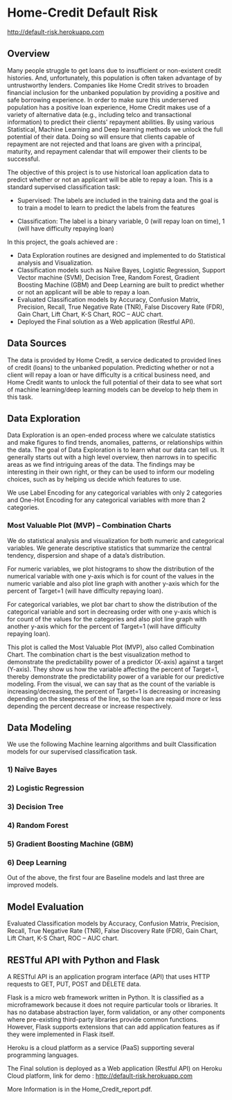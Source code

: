 # Home-Credit Default Risk

http://default-risk.herokuapp.com

## Overview
Many people struggle to get loans due to insufficient or non-existent credit histories. And, unfortunately, this population is often taken advantage of by untrustworthy lenders. Companies like Home Credit strives to broaden financial inclusion for the unbanked population by providing a positive and safe borrowing experience. In order to make sure this underserved population has a positive loan experience, Home Credit makes use of a variety of alternative data (e.g., including telco and transactional information) to predict their clients' repayment abilities. By using various Statistical, Machine Learning  and Deep learning methods we unlock the full potential of their data. Doing so will ensure that clients capable of repayment are not rejected and that loans are given with a principal, maturity, and repayment calendar that will empower their clients to be successful. 

The objective of this project is to use historical loan application data to predict whether or not an applicant will be able to repay a loan. This is a standard supervised classification task:

- Supervised: The labels are included in the training data and the goal is to train a model to learn to predict the labels from the features

- Classification: The label is a binary variable, 0 (will repay loan on time), 1 (will have difficulty repaying loan)

In this project, the goals achieved are :
- Data Exploration routines are designed and implemented to do Statistical analysis and Visualization.
- Classification models such as Naïve Bayes, Logistic Regression, Support Vector machine (SVM), Decision Tree, Random Forest, Gradient Boosting Machine (GBM) and Deep Learning are built to predict whether or not an applicant will be able to repay a loan. 
- Evaluated Classification models by Accuracy, Confusion Matrix, Precision, Recall, True Negative Rate (TNR), False Discovery Rate (FDR), Gain Chart, Lift Chart, K-S Chart, ROC – AUC chart.
- Deployed the Final solution as a Web application (Restful API).

## Data Sources
The data is provided by Home Credit, a service dedicated to provided lines of credit (loans) to the unbanked population. Predicting whether or not a client will repay a loan or have difficulty is a critical business need, and Home Credit wants to unlock the full potential of their data to see what sort of machine learning/deep learning models can be develop to help them in this task.

## Data Exploration
Data Exploration is an open-ended process where we calculate statistics and make figures to find trends, anomalies, patterns, or relationships within the data. The goal of Data Exploration is to learn what our data can tell us. It generally starts out with a high level overview, then narrows in to specific areas as we find intriguing areas of the data. The findings may be interesting in their own right, or they can be used to inform our modeling choices, such as by helping us decide which features to use.

We use Label Encoding for any categorical variables with only 2 categories and One-Hot Encoding for any categorical variables with more than 2 categories.

### Most Valuable Plot (MVP) – Combination Charts
We do statistical analysis and visualization for both numeric and categorical variables. We generate descriptive statistics that summarize the central tendency, dispersion and shape of a data’s distribution. 

For numeric variables, we plot histograms to show the distribution of the numerical variable with one y-axis which is for count of the values in the numeric variable and also plot line graph with another y-axis which for the percent of Target=1 (will have difficulty repaying loan).

For categorical variables, we plot bar chart to show the distribution of the categorical variable and sort in decreasing order with one y-axis which is for count of the values for the categories and also plot line graph with another y-axis which for the percent of Target=1 (will have difficulty repaying loan). 

This plot is called the Most Valuable Plot (MVP), also called Combination Chart. The combination chart is the best visualization method to demonstrate the predictability power of a predictor (X-axis) against a target (Y-axis). They show us how the variable affecting the percent of Target=1, thereby demonstrate the predictability power of a variable for our predictive modeling. From the visual, we can say that as the count of the variable is increasing/decreasing, the percent of Target=1 is decreasing or increasing depending on the steepness of the line, so the loan are repaid more or less depending the percent decrease or increase respectively.

## Data Modeling 
We use the following Machine learning algorithms and built Classification models for our supervised classification task.
### 1)	Naïve Bayes
### 2)	Logistic Regression
### 3)	Decision Tree
### 4)	Random Forest
### 5)	Gradient Boosting Machine (GBM)
### 6)	Deep Learning

Out of the above, the first four are Baseline models and last three are improved models.

## Model Evaluation 

Evaluated Classification models by Accuracy, Confusion Matrix, Precision, Recall, True Negative Rate (TNR), False Discovery Rate (FDR), Gain Chart, Lift Chart, K-S Chart, ROC – AUC chart.

## RESTful API with Python and Flask
A RESTful API is an application program interface (API) that uses HTTP requests to GET, PUT, POST and DELETE data. 

Flask is a micro web framework written in Python. It is classified as a microframework because it does not require particular tools or libraries. It has no database abstraction layer, form validation, or any other components where pre-existing third-party libraries provide common functions. However, Flask supports extensions that can add application features as if they were implemented in Flask itself.

Heroku is a cloud platform as a service (PaaS) supporting several programming languages.

The Final solution is deployed as a Web application (Restful API) on Heroku Cloud platform, link for demo : http://default-risk.herokuapp.com


More Information is in the Home_Credit_report.pdf.
